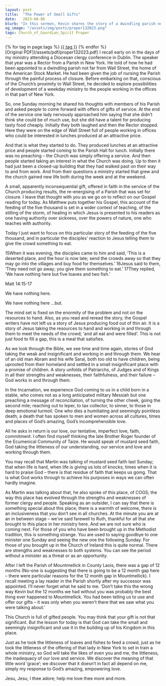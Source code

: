 ```yaml
---
layout: post
title:  "The Power of Small Gifts"
date:   2023-08-06
blurb: "In this sermon, Kevin shares the story of a dwindling parish near Wall Street that was revitalized through a simple act of service: providing affordable lunches to office workers. He draws parallels between this story and the biblical account of Jesus feeding the five thousand, emphasizing the power of small, seemingly insignificant gifts offered in faith. He encourages his congregation to recognize and offer their own gifts, however small, for the building up of God's Kingdom."
og_image: "/assets/img/posts/proper132023.png"
tags: Church_of_Gaurdian_Spirit Proper
---    
```

<div class="tag-pills">
    {% for tag in page.tags %}
    <a href="{{ site.baseurl }}/tag/{{ tag | slugify }}" class="tag-pill">{{ tag }}</a>
    {% endfor %}
</div>
[Original PDF](/assets/pdf/proper132023.pdf)
I recall early on in the days of my ministry attending a Diocesan clergy conference in Dublin. The speaker that year was a Rector from a Parish in New York. He told of how he had been appointed to a dwindling parish not far from Wall Street, the home of the American Stock Market. He had been given the job of nursing the Parish through the painful process of closure. Before embarking on that, conscious of the Church’s proximity to Wall Street, he decided to explore possibilities of development of a weekday ministry to the people working in the offices in that part of New York.

So, one Sunday morning he shared his thoughts with members of his Parish and asked people to come forward with offers of gifts of service. At the end of the service one lady nervously approached him saying that she didn’t think she could be of much use, but she did have a talent for producing tasty food cheaply. Initially they both laughed and then the Rector stopped. Here they were on the edge of Wall Street full of people working in offices who could be interested in lunches produced at an attractive price.

And that is what they started to do. They produced lunches at an attractive price and people started coming to the Parish Hall for lunch. Initially there was no preaching – the Church was simply offering a service. And then people started taking an interest in what the Church was doing. Up to then it had just been a closed-up building that they had walked past on their way to and from work. And from their questions a ministry started that grew and the church gained new life both during the week and at the weekend.

A small, apparently inconsequential gift, offered in faith in the service of the Church producing results, the re-energising of a Parish that was set for closure. I leave that thought with you as we go on to reflect on our Gospel reading for today. As Matthew puts together his Gospel, this account of the feeding of the five thousand is set in a wider context of teaching, of the stilling of the storm, of healing in which Jesus is presented to his readers as one having authority over sickness, over the powers of nature, one who teaches with authority.

Today I just want to focus on this particular story of the feeding of the five thousand, and in particular the disciples’ reaction to Jesus telling them to give the crowd something to eat.

15When it was evening, the disciples came to him and said, ‘This is a deserted place, and the hour is now late; send the crowds away so that they may go into the villages and buy food for themselves.’ 16Jesus said to them, ‘They need not go away; you give them something to eat.’ 17They replied, ‘We have nothing here but five loaves and two fish.’

Matt 14:15-17

We have nothing here.

We have nothing here …but.

The mind set is fixed on the enormity of the problem and not on the resources to hand. Also, as you read and reread the story, the Gospel writers have not left us a story of Jesus producing food out of thin air. It is a story of Jesus taking the resources to hand and working in and through them to meet the needs of the crowd; ‘and all eat and were filled’. This is not just food to fill a gap, this is a meal that satisfies.

As we look through the Bible, we see time and time again, stories of God taking the weak and insignificant and working in and through them. We hear of an old man Abram and his wife Sarai, both too old to have children, being uprooted from their homeland and settled in a small insignificant place with a promise of children. A story unfolds of Patriarchs, of Judges and of Kings in all their strengths and weaknesses, their faithfulness, and their failure – God works in and through them.

In the Incarnation, we experience God coming to us in a child born in a stable, who comes not as a long anticipated military Messiah but one preaching a message of reconciliation, of turning the other cheek, going the second mile; reaching out to leper, to tax collector, to sinner, to those in deep emotional turmoil. One who dies a humiliating and seemingly pointless death; a death that has spoken to men and women across all cultures, times and places of God’s amazing, God’s incomprehensible love.

All he asks in return is our love, our tentative, imperfect love, faith, commitment. I often find myself thinking the late Brother Roger founder of the Ecumenical Community of Taize. He would speak of mustard seed faith, God taking the littleness of our understanding, our service and love and working through them.

You may recall that Martin was talking of mustard seed faith last Sunday; that when life is hard, when life is giving us lots of knocks; times when it is hard to praise God – there is that residue of faith that keeps us going. That is what God works through to achieve his purposes in ways we can often hardly imagine.

As Martin was talking about that, he also spoke of this place, of COGS; the way this place has evolved through the strengths and weaknesses of former clergy and people. Speaking as an outsider, I can say that there is something special about this place; there is a warmth of welcome, there is an inclusiveness that you don’t see in all churches. At the minute you are at an in between stage – we’ve said farewell to Ruth, thankful for all that she brought to this place in her ministry here. And we are not sure who is coming next. For those of you who have been brought up in the Methodist tradition, this is something strange. You are used to saying goodbye to one minister one Sunday and seeing the new one the following Sunday. For those of you brought up in the Church of Ireland this is quite normal. There are strengths and weaknesses to both systems. You can see the period without a minister as a threat or as an opportunity.

After I left the Parish of Mountmellick in County Laois, there was a gap of 12 months (No-one is suggesting that there is going to be a 12 month gap here – there were particular reasons for the 12 month gap in Mountmellick). I recall meeting a lay reader in the Parish shortly after my successor was appointed. I’ll never forget what he said to me. ‘Don’t take this the wrong way Kevin but the 12 months we had without you was probably the best thing ever happened to Mountmellick. You had been telling us to use and offer our gifts – it was only when you weren’t there that we saw what you were talking about.’

This Church is full of gifted people. You may think that your gift is not that significant. But the lesson for today is that God can take the small and seemingly insignificant and use it in the building up of his Kingdom in this place.

Just as he took the littleness of loaves and fishes to feed a crowd, just as he took the littleness of the offering of that lady in New York to set in train a whole ministry, so God will take the likes of even you and me, the littleness, the inadequacy of our love and service. We discover the meaning of that little word ‘grace’; we discover that it doesn’t in fact all depend on me, simply my response to God’s amazing, empowering love.

Jesu, Jesu, I thee adore; help me love thee more and more.
